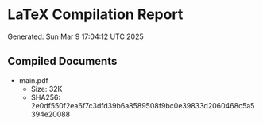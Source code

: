 # LaTeX Compilation Report
Generated: Sun Mar  9 17:04:12 UTC 2025
## Compiled Documents
- main.pdf
  - Size: 32K
  - SHA256: 2e0df550f2ea6f7c3dfd39b6a8589508f9bc0e39833d2060468c5a5394e20088
